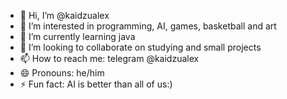 - 👋 Hi, I’m @kaidzualex
- 👀 I’m interested in programming, AI, games, basketball and art
- 🌱 I’m currently learning java
- 💞️ I’m looking to collaborate on studying and small projects
- 📫 How to reach me: telegram @kaidzualex
- 😄 Pronouns: he/him
- ⚡ Fun fact: AI is better than all of us:)

<!---
kaidzualex/kaidzualex is a ✨ special ✨ repository because its `README.md` (this file) appears on your GitHub profile.
You can click the Preview link to take a look at your changes.
--->
